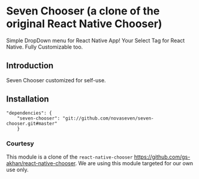 # Seven Chooser (a clone of the original React Native Chooser)
Simple DropDown menu for React Native App! Your Select Tag for React Native. Fully Customizable too. 

## Introduction

Seven Chooser customized for self-use. 

## Installation
```
"dependencies": {
    "seven-chooser": "git://github.com/novaseven/seven-chooser.git#master"
    }
```

### Courtesy
This module is a clone of the `react-native-chooser` https://github.com/gs-akhan/react-native-chooser.
We are using this module targeted for our own use only.
